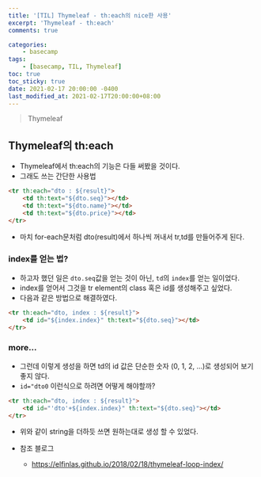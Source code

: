 ```yaml
---
title: '[TIL] Thymeleaf - th:each의 nice한 사용'
excerpt: 'Thymeleaf - th:each'
comments: true

categories:
    - basecamp
tags:
    - [basecamp, TIL, Thymeleaf]
toc: true
toc_sticky: true
date: 2021-02-17 20:00:00 -0400
last_modified_at: 2021-02-17T20:00:00+08:00
---
```


> Thymeleaf

## Thymeleaf의 th:each
- Thymeleaf에서 th:each의 기능은 다들 써봤을 것이다.
- 그래도 쓰는 간단한 사용법

```html
<tr th:each="dto : ${result}">
    <td th:text="${dto.seq}"></td>
    <td th:text="${dto.name}"></td>
    <td th:text="${dto.price}"></td>
</tr>
```

- 마치 for-each문처럼 dto(result)에서 하나씩 꺼내서 tr,td를 만들어주게 된다.

### index를 얻는 법?
- 하고자 했던 일은 `dto.seq`값을 얻는 것이 아닌, `td`의 `index`를 얻는 일이었다.
- index를 얻어서 그것을 tr element의 class 혹은 id를 생성해주고 싶었다.
- 다음과 같은 방법으로 해결하였다.

```html
<tr th:each="dto, index : ${result}">
    <td id="${index.index}" th:text="${dto.seq}"></td>
</tr>
```

### more...
- 그런데 이렇게 생성을 하면 td의 id 값은 단순한 숫자 (0, 1, 2, ...)로 생성되어 보기 좋지 않다.
- `id="dto0` 이런식으로 하려면 어떻게 해야할까?

```html
<tr th:each="dto, index : ${result}">
    <td id="'dto'+${index.index}" th:text="${dto.seq}"></td>
</tr>
```

- 위와 같이 string을 더하듯 쓰면 원하는대로 생성 할 수 있었다.

- 참조 블로그
  - https://elfinlas.github.io/2018/02/18/thymeleaf-loop-index/